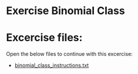 # Exercise Binomial Class

# Excercise files:

Open the below files to continue with this excercise:

- [binomial_class_instructions.txt](../data/1_instruction_files/binomial_class_instructions.txt)
